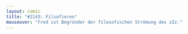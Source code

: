 ```yaml
---
layout: comic
title: "#2143: Filsofieren"
mouseover: "Fred ist Begründer der filosofischen Strömung des zZz."
---
```

